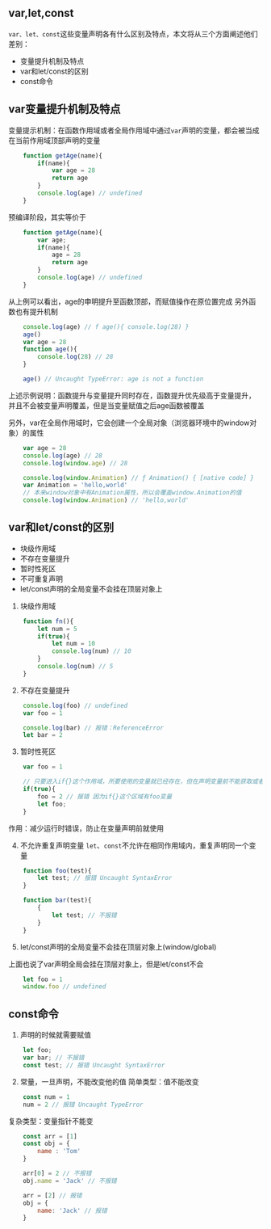 ## var,let,const

`var、let、const`这些变量声明各有什么区别及特点，本文将从三个方面阐述他们差别：

- 变量提升机制及特点
- var和let/const的区别
- const命令

##  var变量提升机制及特点

变量提示机制：在函数作用域或者全局作用域中通过`var`声明的变量，都会被当成在当前作用域顶部声明的变量
```javascript
    function getAge(name){
        if(name){
            var age = 28
            return age
        }
        console.log(age) // undefined
    }
```

预编译阶段，其实等价于
```javascript
    function getAge(name){
        var age;
        if(name){
            age = 28
            return age
        }
        console.log(age) // undefined
    }
```

从上例可以看出，age的申明提升至函数顶部，而赋值操作在原位置完成
另外函数也有提升机制
```javascript
    console.log(age) // f age(){ console.log(28) }
    age()
    var age = 28
    function age(){
        console.log(28) // 28
    }

    age() // Uncaught TypeError: age is not a function
```
上述示例说明：函数提升与变量提升同时存在，函数提升优先级高于变量提升，
并且不会被变量声明覆盖，但是当变量赋值之后age函数被覆盖

另外，var在全局作用域时，它会创建一个全局对象（浏览器环境中的window对象）的属性
```javascript
    var age = 28
    console.log(age) // 28
    console.log(window.age) // 28

    console.log(window.Animation) // ƒ Animation() { [native code] }
    var Animation = 'hello,world'
    // 本来window对象中有Animation属性，所以会覆盖window.Animation的值
    console.log(window.Animation) // 'hello,world'
```

##  var和let/const的区别

- 块级作用域
- 不存在变量提升
- 暂时性死区
- 不可重复声明
- let/const声明的全局变量不会挂在顶层对象上

1. 块级作用域
```javascript
    function fn(){
        let num = 5
        if(true){
            let num = 10
            console.log(num) // 10
        }
        console.log(num) // 5 
    }
```

2. 不存在变量提升
```javascript
    console.log(foo) // undefined
    var foo = 1

    console.log(bar) // 报错：ReferenceError
    let bar = 2
```

3. 暂时性死区
```javascript
    var foo = 1

    // 只要进入if{}这个作用域，所要使用的变量就已经存在，但在声明变量前不能获取或者使用
    if(true){
        foo = 2 // 报错 因为if{}这个区域有foo变量
        let foo; 
    }
```
作用：减少运行时错误，防止在变量声明前就使用

4. 不允许重复声明变量
`let`、`const`不允许在相同作用域内，重复声明同一个变量

```javascript
    function foo(test){
        let test; // 报错 Uncaught SyntaxError
    }

    function bar(test){
        {
            let test; // 不报错
        }
    }
```

5. let/const声明的全局变量不会挂在顶层对象上(window/global)

上面也说了var声明全局会挂在顶层对象上，但是let/const不会
```javascript
    let foo = 1
    window.foo // undefined
```
##  const命令

1. 声明的时候就需要赋值
```javascript
    let foo;
    var bar; // 不报错
    const test; // 报错 Uncaught SyntaxError
```

2. 常量，一旦声明，不能改变他的值
简单类型：值不能改变
```javascript
    const num = 1
    num = 2 // 报错 Uncaught TypeError
```
复杂类型：变量指针不能变
```javascript
    const arr = [1]
    const obj = {
        name : 'Tom'
    }

    arr[0] = 2 // 不报错
    obj.name = 'Jack' // 不报错

    arr = [2] // 报错
    obj = {
        name: 'Jack' // 报错
    }
```


